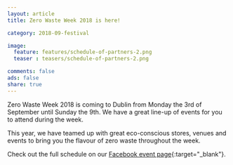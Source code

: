 ```yaml
---
layout: article
title: Zero Waste Week 2018 is here!

category: 2018-09-festival

image:
  feature: features/schedule-of-partners-2.png
  teaser : teasers/schedule-of-partners-2.png

comments: false
ads: false
share: true
---
```


Zero Waste Week 2018 is coming to Dublin from Monday the 3rd of September until Sunday the 9th. We have a great line-up of events for you to attend during the week. 

This year, we have teamed up with great eco-conscious stores, venues and events to bring you the flavour of zero waste throughout the week. 

Check out the full schedule on our [Facebook event page](https://www.facebook.com/pg/ZeroWasteFestivalIreland/events/){:target="_blank"}.


